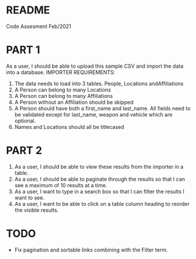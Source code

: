 # README

Code Assesment Feb/2021

# PART 1
As a user, I should be able to upload this sample CSV and import the data into a database.
IMPORTER REQUIREMENTS:
1. The data needs to load into 3 tables. ​People,​ ​Locations ​and ​Affiliations
2. A ​Person ​can belong to many ​Locations
3. A ​Person ​can belong to many ​Affiliations
4. A ​Person​ without an ​Affiliation ​should be skipped
5. A ​Person ​should have both a ​first_name​ and ​last_name​. All fields need to be validated except for ​last_name​, ​weapon​ and ​vehicle​ which are optional.
6. Names and Locations should all be titlecased

# PART 2
1. As a user, I should be able to view these results from the importer in a table.
2. As a user, I should be able to paginate through the results so that I can see a maximum
of 10 results at a time.
3. As a user, I want to type in a search box so that I can filter the results I want to see.
4. As a user, I want to be able to click on a table column heading to reorder the visible
results.

# TODO
* Fix pagination and sortable links combining with the Filter term.
